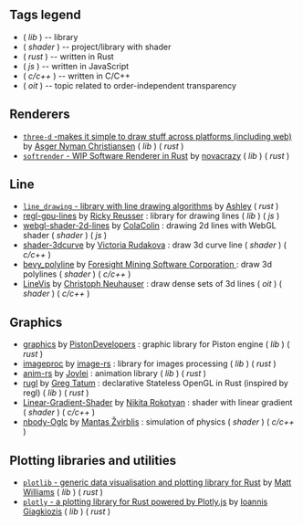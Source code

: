 
## Tags legend

- ( _lib_ ) -- library
- ( _shader_ ) -- project/library with shader
- ( _rust_ ) -- written in Rust
- ( _js_ ) -- written in JavaScript
- ( _c/c++_ ) -- written in C/C++
- ( _oit_ ) -- topic related to order-independent transparency


## Renderers

- [`three-d` -makes it simple to draw stuff across platforms (including web)](https://github.com/asny/three-d) by [Asger Nyman Christiansen](https://github.com/asny) ( _lib_ ) ( _rust_ )
- [`softrender` - WIP Software Renderer in Rust](https://github.com/novacrazy/rust-softrender) by [novacrazy](https://github.com/novacrazy) ( _lib_ ) ( _rust_ )

## Line

- [`line_drawing` - library with line drawing algorithms](https://github.com/expenses/line_drawing) by [Ashley](https://github.com/expenses) ( _rust_ )
- [regl-gpu-lines](https://github.com/rreusser/regl-gpu-lines) by [Ricky Reusser](https://github.com/rreusser) : library for drawing lines ( _lib_ ) ( _js_ )
- [webgl-shader-2d-lines](https://github.com/ColaColin/webgl-shader-2d-lines) by [ColaColin](https://github.com/ColaColin) : drawing 2d lines with WebGL shader ( _shader_ ) ( _js_ )
- [shader-3dcurve](https://github.com/vicrucann/shader-3dcurve) by [Victoria Rudakova](https://github.com/vicrucann) : draw 3d curve line ( _shader_ ) ( _c/c++_ )
- [bevy_polyline](https://github.com/ForesightMiningSoftwareCorporation/bevy_polyline) by [Foresight Mining Software Corporation ](https://github.com/ForesightMiningSoftwareCorporation) : draw 3d polylines ( _shader_ ) ( _c/c++_ )
- [LineVis](https://github.com/chrismile/LineVis) by [Christoph Neuhauser](https://github.com/chrismile) : draw dense sets of 3d lines ( _oit_ ) ( _shader_ ) ( _c/c++_ )


## Graphics

- [graphics](https://github.com/pistondevelopers/graphics) by [PistonDevelopers](https://github.com/PistonDevelopers) : graphic library for Piston engine ( _lib_ ) ( _rust_ )
- [imageproc](https://github.com/image-rs/imageproc) by [image-rs](https://github.com/image-rs) : library for images processing ( _lib_ ) ( _rust_ )
- [anim-rs](https://github.com/Joylei/anim-rs) by [Joylei](https://github.com/Joylei) : animation library ( _lib_ ) ( _rust_ )
- [rugl](https://github.com/gregtatum/rugl) by [Greg Tatum](https://github.com/gregtatum) : declarative Stateless OpenGL in Rust (inspired by regl) ( _lib_ ) ( _rust_ )
- [Linear-Gradient-Shader](https://github.com/Rokotyan/Linear-Gradient-Shader) by [Nikita Rokotyan](https://github.com/Rokotyan) : shader with linear gradient ( _shader_ ) ( _c/c++_ )
- [nbody-Oglc](https://github.com/MantasZvirb/nbody-Oglc) by [Mantas Žvirblis](https://github.com/MantasZvirb) : simulation of physics ( _shader_ ) ( _c/c++_ )

## Plotting libraries and utilities

- [`plotlib` - generic data visualisation and plotting library for Rust](https://github.com/milliams/plotlib) by [Matt Williams](https://github.com/milliams) ( _lib_ ) ( _rust_ )
- [`plotly` - a plotting library for Rust powered by Plotly.js](https://github.com/igiagkiozis/plotly) by [Ioannis Giagkiozis](https://github.com/igiagkiozis) ( _lib_ ) ( _rust_ )


